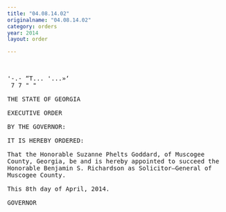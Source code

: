 ```yaml
---
title: "04.08.14.02"
originalname: "04.08.14.02"
category: orders
year: 2014
layout: order

---
```

<pre>
   

'-.- “T... '...»‘
 7 7 " "

THE STATE OF GEORGIA

EXECUTIVE ORDER

BY THE GOVERNOR:

IT IS HEREBY ORDERED:

That the Honorable Suzanne Phelts Goddard, of Muscogee
County, Georgia, be and is hereby appointed to succeed the
Honorable Benjamin S. Richardson as Solicitor—General of
Muscogee County.

This 8th day of April, 2014.

GOVERNOR

</pre>

